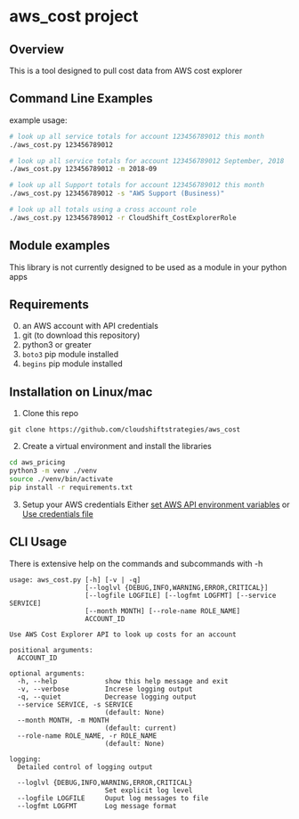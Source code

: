 # aws_cost project

## Overview

This is a tool designed to pull cost data from AWS cost explorer

## Command Line Examples

example usage:
```bash
# look up all service totals for account 123456789012 this month
./aws_cost.py 123456789012

# look up all service totals for account 123456789012 September, 2018
./aws_cost.py 123456789012 -m 2018-09

# look up all Support totals for account 123456789012 this month
./aws_cost.py 123456789012 -s "AWS Support (Business)"

# look up all totals using a cross account role
./aws_cost.py 123456789012 -r CloudShift_CostExplorerRole
```

## Module examples
This library is not currently designed to be used as a module in your python apps

## Requirements
0. an AWS account with API credentials
1. git (to download this repository)
1. python3 or greater
2. `boto3` pip module installed
3. `begins` pip module installed

## Installation on Linux/mac

1. Clone this repo
```
git clone https://github.com/cloudshiftstrategies/aws_cost
```

2. Create a virtual environment and install the libraries
```bash
cd aws_pricing
python3 -m venv ./venv
source ./venv/bin/activate
pip install -r requirements.txt
```

3. Setup your AWS credentials 
Either [set AWS API environment variables](https://docs.aws.amazon.com/cli/latest/userguide/cli-environment.html)
or
[Use credentials file](https://docs.aws.amazon.com/cli/latest/userguide/cli-multiple-profiles.html)


## CLI Usage
There is extensive help on the commands and subcommands with -h
```
usage: aws_cost.py [-h] [-v | -q]
                   [--loglvl {DEBUG,INFO,WARNING,ERROR,CRITICAL}]
                   [--logfile LOGFILE] [--logfmt LOGFMT] [--service SERVICE]
                   [--month MONTH] [--role-name ROLE_NAME]
                   ACCOUNT_ID

Use AWS Cost Explorer API to look up costs for an account

positional arguments:
  ACCOUNT_ID

optional arguments:
  -h, --help            show this help message and exit
  -v, --verbose         Increse logging output
  -q, --quiet           Decrease logging output
  --service SERVICE, -s SERVICE
                        (default: None)
  --month MONTH, -m MONTH
                        (default: current)
  --role-name ROLE_NAME, -r ROLE_NAME
                        (default: None)

logging:
  Detailed control of logging output

  --loglvl {DEBUG,INFO,WARNING,ERROR,CRITICAL}
                        Set explicit log level
  --logfile LOGFILE     Ouput log messages to file
  --logfmt LOGFMT       Log message format
```

